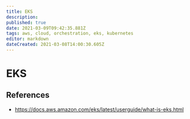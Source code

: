 ```yaml
---
title: EKS
description: 
published: true
date: 2021-03-09T09:42:35.881Z
tags: aws, cloud, orchestration, eks, kubernetes
editor: markdown
dateCreated: 2021-03-08T14:00:30.605Z
---
```


# EKS
## References
- https://docs.aws.amazon.com/eks/latest/userguide/what-is-eks.html